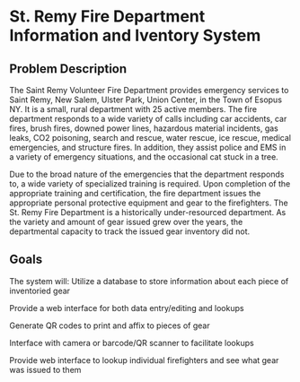# St. Remy Fire Department Information and Iventory System


## Problem Description

The Saint Remy Volunteer Fire Department provides emergency services to Saint Remy, New Salem, Ulster Park, Union Center, in the Town of Esopus NY. It is a small, rural department with 25 active members. The fire department responds to a wide variety of calls including car accidents, car fires, brush fires, downed power lines, hazardous material incidents, gas leaks, CO2 poisoning, search and rescue, water rescue, ice rescue, medical emergencies, and structure fires. In addition, they assist police and EMS in a variety of emergency situations, and the occasional cat stuck in a tree.

Due to the broad nature of the emergencies that the department responds to, a wide variety of specialized training is required. Upon completion of the appropriate training and certification, the fire department issues the appropriate personal protective equipment and gear to the firefighters. The St. Remy Fire Department is a historically under-resourced department. As the variety and amount of gear issued grew over the years, the departmental capacity to track the issued gear inventory did not.

## Goals

The system will:
Utilize a database to store information about each piece of inventoried gear

Provide a web interface for both data entry/editing and lookups

Generate QR codes to print and affix to pieces of gear

Interface with camera or barcode/QR scanner to facilitate lookups

Provide web interface to lookup individual firefighters and see what gear was issued to them
